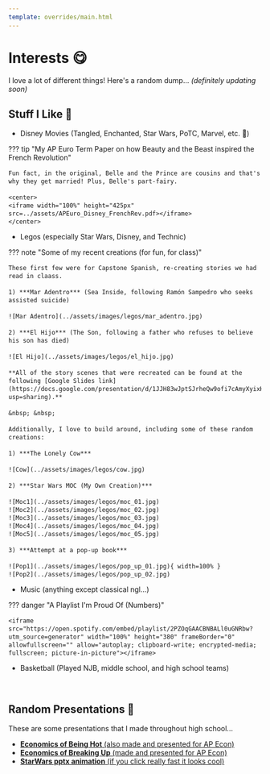 ```yaml
---
template: overrides/main.html
---
```


# **Interests** 😋

I love a lot of different things! Here's a random dump... *(definitely updating soon)*

## **Stuff I Like** 🤗

* Disney Movies (Tangled, Enchanted, Star Wars, PoTC, Marvel, etc. 🥰)

??? tip "My AP Euro Term Paper on how Beauty and the Beast inspired the French Revolution"

    Fun fact, in the original, Belle and the Prince are cousins and that's why they get married! Plus, Belle's part-fairy.

    <center>
    <iframe width="100%" height="425px" src=../assets/APEuro_Disney_FrenchRev.pdf></iframe>
    </center>

* Legos (especially Star Wars, Disney, and Technic)

??? note "Some of my recent creations (for fun, for class)"

    These first few were for Capstone Spanish, re-creating stories we had read in claass.

    1) ***Mar Adentro*** (Sea Inside, following Ramón Sampedro who seeks assisted suicide)

    ![Mar Adentro](../assets/images/legos/mar_adentro.jpg)

    2) ***El Hijo*** (The Son, following a father who refuses to believe his son has died)

    ![El Hijo](../assets/images/legos/el_hijo.jpg)

    **All of the story scenes that were recreated can be found at the following [Google Slides link](https://docs.google.com/presentation/d/1JJH83wJptSJrheQw9ofi7cAmyXyixHGRdeyTfrbfBCk/edit?usp=sharing).**

    &nbsp; &nbsp;

    Additionally, I love to build around, including some of these random creations:

    1) ***The Lonely Cow***

    ![Cow](../assets/images/legos/cow.jpg)

    2) ***Star Wars MOC (My Own Creation)***

    ![Moc1](../assets/images/legos/moc_01.jpg)
    ![Moc2](../assets/images/legos/moc_02.jpg)
    ![Moc3](../assets/images/legos/moc_03.jpg)
    ![Moc4](../assets/images/legos/moc_04.jpg)
    ![Moc5](../assets/images/legos/moc_05.jpg)                    

    3) ***Attempt at a pop-up book***

    ![Pop1](../assets/images/legos/pop_up_01.jpg){ width=100% }
    ![Pop2](../assets/images/legos/pop_up_02.jpg)     

* Music (anything except classical ngl...)

??? danger "A Playlist I'm Proud Of (Numbers)"

    <iframe src="https://open.spotify.com/embed/playlist/2PZOqGAACBNBALl0uGNRbw?utm_source=generator" width="100%" height="380" frameBorder="0" allowfullscreen="" allow="autoplay; clipboard-write; encrypted-media; fullscreen; picture-in-picture"></iframe>

* Basketball (Played NJB, middle school, and high school teams)

&nbsp; &nbsp;

## **Random Presentations** 🤨

These are some presentations that I made throughout high school...

- [**Economics of Being Hot** (also made and presented for AP Econ)](https://docs.google.com/presentation/d/18IoC_Ghb7EAl4SHkCziQvaRArrS79qtv-2Fjz94pnBM/edit?usp=sharing)
- [**Economics of Breaking Up** (made and presented for AP Econ)](https://docs.google.com/presentation/d/16JfK4IcMdppqO2-oMIjFaWXTw17pnJuC-8t_xj_DRK8/edit?usp=sharing)
- [**StarWars pptx animation** (if you click really fast it looks cool)](https://docs.google.com/presentation/d/1RKZ6oIrujehvXTXSXk9JxTy0Wndmv39Vyy3QitnyXHQ/edit?usp=sharing)

&nbsp; &nbsp;
